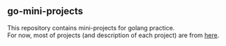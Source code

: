 ## go-mini-projects

This repository contains mini-projects for golang practice.<br>
For now, most of projects (and description of each project) are from [here](https://courses.calhoun.io/courses/cor_gophercises).